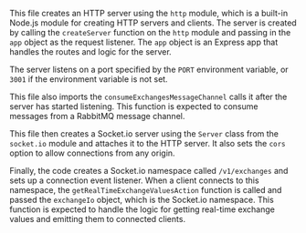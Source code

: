 This file creates an HTTP server using the `http` module, which is a built-in Node.js module for creating HTTP servers and clients. The server is created by calling the `createServer` function on the `http` module and passing in the `app` object as the request listener. The `app` object is an Express app that handles the routes and logic for the server.

The server listens on a port specified by the `PORT` environment variable, or `3001` if the environment variable is not set.

This file also imports the `consumeExchangesMessageChannel` calls it after the server has started listening. This function is expected to consume messages from a RabbitMQ message channel.

This file then creates a Socket.io server using the `Server` class from the `socket.io` module and attaches it to the HTTP server. It also sets the `cors` option to allow connections from any origin.

Finally, the code creates a Socket.io namespace called `/v1/exchanges` and sets up a connection event listener. When a client connects to this namespace, the `getRealTimeExchangeValuesAction` function is called and passed the `exchangeIo` object, which is the Socket.io namespace. This function is expected to handle the logic for getting real-time exchange values and emitting them to connected clients.
